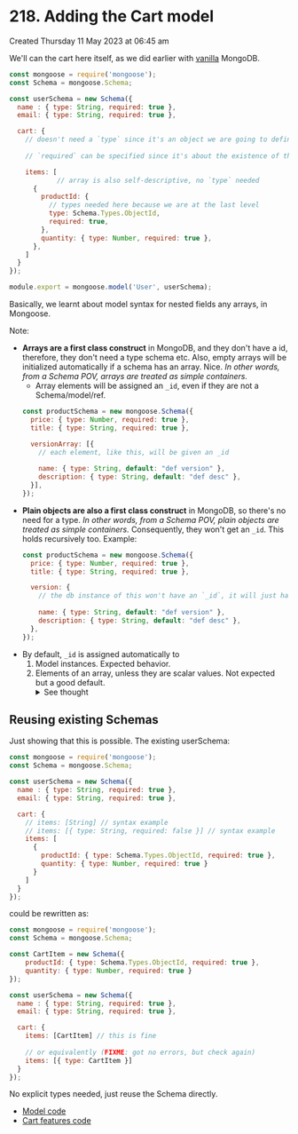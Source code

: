 # 218. Adding the Cart model
Created Thursday 11 May 2023 at 06:45 am

We'll can the cart here itself, as we did earlier with [vanilla](obsidian://open?vault=nodejs-notes&file=home%2F4_resource_itineraries%2F2_Node_js_complete_guide_academind%2F12_Working_with_NoSQL_and_MongoDB%2F196) MongoDB.

```js
const mongoose = require('mongoose');
const Schema = mongoose.Schema;

const userSchema = new Schema({
  name : { type: String, required: true },
  email: { type: String, required: true },

  cart: {
    // doesn't need a `type` since it's an object we are going to define
    
    // `required` can be specified since it's about the existence of the key `cart` itself. BUT THIS GIVES AN ERROR, FIXME: why?

    items: [
		    // array is also self-descriptive, no `type` needed
	  {
        productId: {
          // types needed here because we are at the last level
          type: Schema.Types.ObjectId,
          required: true,
        },
        quantity: { type: Number, required: true },
      },
    ]
  }
});

module.export = mongoose.model('User', userSchema);
```
Basically, we learnt about model syntax for nested fields any arrays, in Mongoose.

Note:
- **Arrays are a first class construct** in MongoDB, and they don't have a id, therefore, they don't need a type schema etc. Also, empty arrays will be initialized automatically if a schema has an array. Nice. *In other words, from a Schema POV, arrays are treated as simple containers.*
	- Array elements will be assigned an `_id`, even if they are not a Schema/model/ref.
	```js
	const productSchema = new mongoose.Schema({
	  price: { type: Number, required: true },
	  title: { type: String, required: true },
	
	  versionArray: [{
	    // each element, like this, will be given an _id
	    
	    name: { type: String, default: "def version" },
	    description: { type: String, default: "def desc" },
	  }],
	});
	```
- **Plain objects are also a first class construct** in MongoDB, so there's no need for a type. *In other words, from a Schema POV, plain objects are treated as simple containers.*  Consequently, they won't get an `_id`. This holds recursively too. Example:
	```js
	const productSchema = new mongoose.Schema({
	  price: { type: Number, required: true },
	  title: { type: String, required: true },
	
	  version: {
	    // the db instance of this won't have an `_id`, it will just have name and description fields
	    
	    name: { type: String, default: "def version" },
	    description: { type: String, default: "def desc" },
	  },
	});
	```
- By default, `_id` is assigned automatically to
	1. Model instances. Expected behavior.
	2. Elements of an array, unless they are scalar values. Not expected but a good default. <details><summary>See thought</summary>This is interesting - plain elements are not part of any model, and don't reside in their dedicated collection, just saying. This is very helpful anyway, since using index as primary key is bad, and an extra argument just for doing it would have been extra work.</details>

## Reusing existing Schemas
Just showing that this is possible. The existing userSchema:
```js
const mongoose = require('mongoose');
const Schema = mongoose.Schema;

const userSchema = new Schema({
  name : { type: String, required: true },
  email: { type: String, required: true },

  cart: {
    // items: [String] // syntax example
    // items: [{ type: String, required: false }] // syntax example
    items: [
      { 
        productId: { type: Schema.Types.ObjectId, required: true }, 
        quantity: { type: Number, required: true } 
      }
    ]
  }
});
```
could be rewritten as:
```js
const mongoose = require('mongoose');
const Schema = mongoose.Schema;

const CartItem = new Schema({
	productId: { type: Schema.Types.ObjectId, required: true }, 
	quantity: { type: Number, required: true } 
});

const userSchema = new Schema({
  name : { type: String, required: true },
  email: { type: String, required: true },

  cart: {
    items: [CartItem] // this is fine
    
    // or equivalently (FIXME: got no errors, but check again)
    items: [{ type: CartItem }]
  }
});
```
No explicit types needed, just reuse the Schema directly.


- [Model code](https://github.com/exemplar-codes/online-shop-with-nosql-mongoose/commit/3e58f32012c98a14a4bb2a542b32245108cc7674)
- [Cart features code](https://github.com/exemplar-codes/online-shop-with-nosql-mongoose/commit/5094391a7e41ec0dcb5b6c30736f1da8ee59829b)